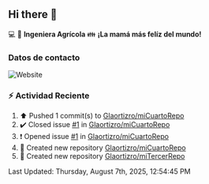 ## Hi there 👋

:computer: :seedling: **Ingeniera Agrícola**
:family: **¡La mamá más felíz del mundo!**

### Datos de contacto

![Website](https://img.shields.io/website?url=https%3A%2F%2Fwww.linkedin.com%2Fin%2Falexandra-ortiz-rocha-180a008b%2F)

### :zap: Actividad Reciente

<!--RECENT_ACTIVITY:start-->
1. ⬆️ Pushed 1 commit(s) to [Glaortizro/miCuartoRepo](https://github.com/Glaortizro/miCuartoRepo)<br>
2. ✔️ Closed issue [#1](https://github.com/Glaortizro/miCuartoRepo/issues/1) in [Glaortizro/miCuartoRepo](https://github.com/Glaortizro/miCuartoRepo)<br>
3. ❗️ Opened issue [#1](https://github.com/Glaortizro/miCuartoRepo/issues/1) in [Glaortizro/miCuartoRepo](https://github.com/Glaortizro/miCuartoRepo)<br>
4. 📔 Created new repository [Glaortizro/miCuartoRepo](https://github.com/Glaortizro/miCuartoRepo)<br>
5. 📔 Created new repository [Glaortizro/miTercerRepo](https://github.com/Glaortizro/miTercerRepo)<br>
<!--RECENT_ACTIVITY:end-->
<!--RECENT_ACTIVITY:last_update-->
Last Updated: Thursday, August 7th, 2025, 12:54:45 PM
<!--RECENT_ACTIVITY:last_update_end-->


